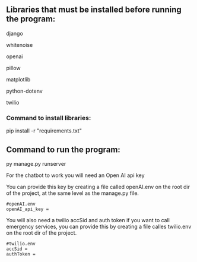
## Libraries that must be installed before running the program:

django

whitenoise

openai

pillow

matplotlib

python-dotenv

twilio

### Command to install libraries:

pip install -r "requirements.txt"

## Command to run the program:

py manage.py runserver

For the chatbot to work you will need an Open AI api key

You can provide this key by creating a file called openAI.env on the root dir of the project, at the same level as the manage.py file.

```
#openAI.env
openAI_api_key =

```

You will also need a twilio accSid and auth token if you want to call emergency services, you can provide this by creating a file calles twilio.env on the root dir of the project.

```
#twilio.env
accSid =
authToken =

```
